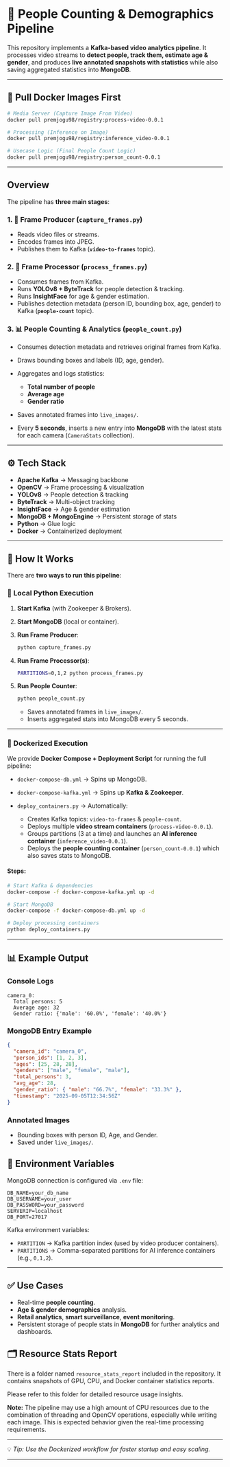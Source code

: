 # 👥 People Counting & Demographics Pipeline

This repository implements a **Kafka-based video analytics pipeline**.
It processes video streams to **detect people, track them, estimate age & gender**, and produces **live annotated snapshots with statistics** while also saving aggregated statistics into **MongoDB**.

---

## 🐳 Pull Docker Images First

```bash
# Media Server (Capture Image From Video)
docker pull premjogu98/registry:process-video-0.0.1

# Processing (Inference on Image)
docker pull premjogu98/registry:inference_video-0.0.1

# Usecase Logic (Final People Count Logic)
docker pull premjogu98/registry:person_count-0.0.1
```

---

## Overview

The pipeline has **three main stages**:

### 1. 🎥 Frame Producer (`capture_frames.py`)

- Reads video files or streams.
- Encodes frames into JPEG.
- Publishes them to Kafka (**`video-to-frames`** topic).

### 2. 🧠 Frame Processor (`process_frames.py`)

- Consumes frames from Kafka.
- Runs **YOLOv8 + ByteTrack** for people detection & tracking.
- Runs **InsightFace** for age & gender estimation.
- Publishes detection metadata (person ID, bounding box, age, gender) to Kafka (**`people-count`** topic).

### 3. 📊 People Counting & Analytics (`people_count.py`)

- Consumes detection metadata and retrieves original frames from Kafka.
- Draws bounding boxes and labels (ID, age, gender).
- Aggregates and logs statistics:

  - **Total number of people**
  - **Average age**
  - **Gender ratio**

- Saves annotated frames into `live_images/`.
- Every **5 seconds**, inserts a new entry into **MongoDB** with the latest stats for each camera (`CameraStats` collection).

---

## ⚙️ Tech Stack

- **Apache Kafka** → Messaging backbone
- **OpenCV** → Frame processing & visualization
- **YOLOv8** → People detection & tracking
- **ByteTrack** → Multi-object tracking
- **InsightFace** → Age & gender estimation
- **MongoDB + MongoEngine** → Persistent storage of stats
- **Python** → Glue logic
- **Docker** → Containerized deployment

---

## 🚀 How It Works

There are **two ways to run this pipeline**:

### 🔹 Local Python Execution

1. **Start Kafka** (with Zookeeper & Brokers).

2. **Start MongoDB** (local or container).

3. **Run Frame Producer**:

   ```bash
   python capture_frames.py
   ```

4. **Run Frame Processor(s)**:

   ```bash
   PARTITIONS=0,1,2 python process_frames.py
   ```

5. **Run People Counter**:

   ```bash
   python people_count.py
   ```

   - Saves annotated frames in `live_images/`.
   - Inserts aggregated stats into MongoDB every 5 seconds.

---

### 🔹 Dockerized Execution

We provide **Docker Compose + Deployment Script** for running the full pipeline:

- `docker-compose-db.yml` → Spins up MongoDB.
- `docker-compose-kafka.yml` → Spins up **Kafka & Zookeeper**.
- `deploy_containers.py` → Automatically:

  - Creates Kafka topics: `video-to-frames` & `people-count`.
  - Deploys multiple **video stream containers** (`process-video-0.0.1`).
  - Groups partitions (3 at a time) and launches an **AI inference container** (`inference_video-0.0.1`).
  - Deploys the **people counting container** (`person_count-0.0.1`) which also saves stats to MongoDB.

#### Steps:

```bash
# Start Kafka & dependencies
docker-compose -f docker-compose-kafka.yml up -d

# Start MongoDB
docker-compose -f docker-compose-db.yml up -d

# Deploy processing containers
python deploy_containers.py
```

---

## 📊 Example Output

### Console Logs

```text
camera_0:
  Total persons: 5
  Average age: 32
  Gender ratio: {'male': '60.0%', 'female': '40.0%'}
```

### MongoDB Entry Example

```json
{
  "camera_id": "camera_0",
  "person_ids": [1, 2, 3],
  "ages": [25, 28, 28],
  "genders": ["male", "female", "male"],
  "total_persons": 3,
  "avg_age": 28,
  "gender_ratio": { "male": "66.7%", "female": "33.3%" },
  "timestamp": "2025-09-05T12:34:56Z"
}
```

### Annotated Images

- Bounding boxes with person ID, Age, and Gender.
- Saved under `live_images/`.

## 🔧 Environment Variables

MongoDB connection is configured via `.env` file:

```
DB_NAME=your_db_name
DB_USERNAME=your_user
DB_PASSWORD=your_password
SERVERIP=localhost
DB_PORT=27017
```

Kafka environment variables:

- `PARTITION` → Kafka partition index (used by video producer containers).
- `PARTITIONS` → Comma-separated partitions for AI inference containers (e.g., `0,1,2`).

---

## ✅ Use Cases

- Real-time **people counting**.
- **Age & gender demographics** analysis.
- **Retail analytics**, **smart surveillance**, **event monitoring**.
- Persistent storage of people stats in **MongoDB** for further analytics and dashboards.

## 🗂️ Resource Stats Report

There is a folder named `resource_stats_report` included in the repository.
It contains snapshots of GPU, CPU, and Docker container statistics reports.

Please refer to this folder for detailed resource usage insights.

**Note:** The pipeline may use a high amount of CPU resources due to the combination of threading and OpenCV operations, especially while writing each image. This is expected behavior given the real-time processing requirements.

---

💡 _Tip: Use the Dockerized workflow for faster startup and easy scaling._

---

